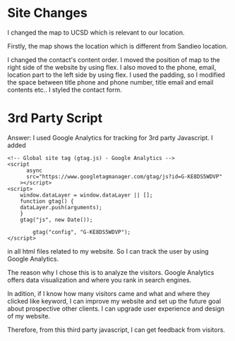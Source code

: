 # Site Changes

I changed the map to UCSD which is relevant to our location.

Firstly, the map shows the location which is different from Sandieo location.

I changed the contact's content order. I moved the position of map to the right side of the website by using flex.
I also moved to the phone, email, location part to the left side by using flex.
I used the padding, so I modified the space between title phone and phone number, title email and email contents etc..
I styled the contact form.

# 3rd Party Script

Answer: I used Google Analytics for tracking for 3rd party Javascript.
I added

```
<!-- Global site tag (gtag.js) - Google Analytics -->
<script
      async
      src="https://www.googletagmanager.com/gtag/js?id=G-KE8DS5WDVP"
    ></script>
<script>
    window.dataLayer = window.dataLayer || [];
    function gtag() {
    dataLayer.push(arguments);
    }
    gtag("js", new Date());

        gtag("config", "G-KE8DS5WDVP");
</script>
```

in all html files related to my website. So I can track the user by using Google Analytics.

The reason why I chose this is to analyze the visitors. Google Analytics offers data visualization
and where you rank in search engines.

In adition, if I know how many visitors came and what and where they clicked like keyword, I can improve my website and set up the future goal about prospective other clients. I can upgrade user experience and design of my website.

Therefore, from this third party javascript, I can get feedback from visitors.
